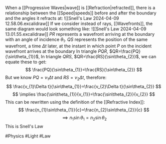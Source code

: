 When a [[Progressive Waves|wave]] is [[Refraction|refracted]], there is a relationship between the [[Speed|speeds]] before and after the boundary and the angles it refracts at:
![[Snell's Law 2024-04-09 12.58.06.excalidraw]]
If we consider instead of rays, [[Wavefronts]], the same diagram would look something like:
![[Snell's Law 2024-04-09 13.01.55.excalidraw]]
$PR$ represents a wavefront arriving at the boundary with an angle of incidence $\theta_{1}$. $QS$ represents the position of the same wavefront, a time $\Delta t$ later, at the instant in which point $P$ on the incident wavefront arrives at the boundary
In triangle $PQR$, $QR=\frac{PQ}{\sin\theta_{1}}$, In triangle $QRS$, $QR=\frac{RS}{\sin\theta_{2}}$, we can equate these to get:
$$
\frac{PQ}{\sin\theta_{1}}=\frac{RS}{\sin\theta_{2}}
$$
But we know $PQ=v_{1}\Delta t$ and $RS=v_{2}\Delta t$, therefore:
$$
\frac{v_{1}\Delta t}{\sin\theta_{1}}=\frac{v_{2}\Delta t}{\sin\theta_{2}}
$$
$$
\implies \frac{\sin\theta_{1}}{v_{1}}=\frac{\sin\theta_{2}}{v_{2}}
$$
This can be rewritten using the definition of the [[Refractive Index]]:
$$
\frac{n_{1}\sin\theta_{1}}{c}=\frac{n_{2}\sin\theta_{2}}{c}
$$
$$
\implies n_{1}\sin\theta_{1}=n_{2}\sin\theta_{2}
$$
This is Snell's Law

#Physics #Light #Law